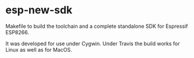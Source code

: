 # esp-new-sdk

Makefile to build the toolchain and a complete standalone SDK for Espressif ESP8266.

It was developed for use under Cygwin.
Under Travis the build works for Linux as well as for MacOS.
